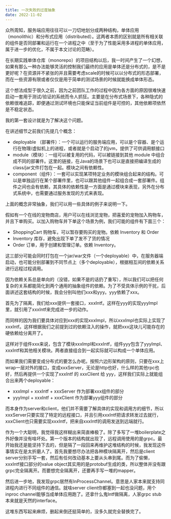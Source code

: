 ```yaml
---
title: 一次失败的过度抽象
date: 2022-11-02
---
```


众所周知，服务端应用往往可以一刀切地划分成两种结构，单体应用（monolithic）和分布式应用（distributed）。这两者本质的区别就是所有相关联的组件是否同部署和运行在一个进程之中（至于为了性能采用多进程的单体应用，属于进一步的优化，不属于本文讨论的范畴）。

在长期实践单体仓库（monorepo）的项目结构以后，我一时间产生了一个幻想，如果有那么一种办法能够灵活的控制我们最终的应用是单体还是分布式的，是不是更好呢？在资源并不紧张的并且需要考虑scale的时候可以以分布式的形态部署，而在一些资源有限或者仅仅是用于简单的测试场景的时候就能换成单体形态。

这个想法成型于很久之前，因为之前团队工作的过程中因为各方面的原因很难快速启动一套用于测试/验证的系统而令人抓狂。主要是在分布式场景下，各种隐式的依赖很难追踪，即便通过测试环境也只能保证当前组件是可控的，其他依赖项依然是不稳定状态。

我的第一套设计就是为了解决这个问题。

在讲述细节之前我们先提几个概念：
  - deployable （部署件）：一个可以运行的服务端应用，可以是个容器、是个运行在物理/虚拟机上的进程，或者就是个启动了的jvm，提供了可供调用额接口
  - module（模块）：一组可以被复用的代码，可以被链接到其他 module 中组合成不同的部署件。这里的链接，在Java的场景下也可以是直接把编译生成的class/jar文件打包在一起。模块之间有依赖性。
  - component（组件）：一套可以实现某项特定业务的模块组合起来的结构。可以是单独运行在某个部署件里，也可以跟其他组件一起组合成一套部署件。组件之间也会有依赖，其具体的依赖性是一方面是通过模块来表现，另外在分布式系统中，也需要通过服务发现的方式来表现。

上面的概念非常抽象，我们可以用一些具体的例子来说明一下。

假如有一个在线的宠物商店，用户可以在线浏览宠物，把喜爱的宠物加入购物车，并且下单购买。以加入购物车并下单这个场景为例，我们可能的组件有下面三个：

  - ShoppingCart 购物车，可以暂存要购买的宠物。依赖 Inventory 和 Order
  - Inventory 库存，避免出现下单了发不了货的情况
  - Order 订单，用于创建和管理订单。依赖 Inventory。

这三部分可能会同时打包在一个jar/war文件（一个deployable）中，在服务器端启动，也可能分别部署到不同节点上（多个deployable），根据相互间的依赖关系进行远程过程调用。

因为依赖关系总是单向的（没错，如果不是的话扔了重写），所以我们可以把任何复杂的关系都能简化到两个通用的抽象组件的依赖。为了不受具体示例的干扰，后面讲述这套结构的时候，我会分别叫他们xxx和yyy。yyy依赖了xxx。

首先为了隔离，我们给xxx提供一套接口，xxxIntf。这样在yyy的实现yyyImpl里，就引用了xxxIntf来完成进一步的动作。

而同样的因为我们要具体对应到xxx的实现xxxImpl，所以xxxImpl也实际上实现了xxxIntf。这样根据我们之前提到过的依赖注入的操作，就把xxx这块儿可能存在的硬依赖给分离开了。

这样对于组件xxx来说，包含了模块xxxImpl和xxxIntf，组件yyy包含了yyyImpl、xxxIntf和其他相关模块。两者直接组合到一起实际就可以构成一个单体应用。

而如果我们需要变成分布式的要怎么办呢。按照六边形架构的原则，只要在xxx上wrap一层对外的接口，变成xxxServer，无论是http也好，什么样的其他rpc也好，然后再提供一个实现了xxxIntf 的 xxxClient 给 yyy，这样我们实际上就能组合出来两个deployable：
 - xxxImpl + xxxIntf + xxxServer 作为部署xxx组件的部分
 - yyyImpl + xxxIntf + xxxClient 作为部署yyy组件的部分

而本身作为server和client，他们并不需要了解具体的实现和调用方的细节，所以xxxServer只要实现了特定的远程接口，并且引用xxxIntf把请求转发过去就行，xxxClient也只需要实现xxxIntf，把来自xxxIntf的调用发送到远端就行。

作为一个大聪明，我觉得我这样糊出来简直棒极了。除了多写了一堆boilerplate之外好像并没有啥坏处。第一个版本的结构就出现了，远程调用使用的是grpc。最开始我还是能坚持下去的，但是隔了一段回来再维护这堆结构的时候，我发现这件事情实在是太折磨人了。首先我要想尽办法把各种模块隔离开，然后是client server分别手写一套，然后有任何改动基本上要从头串到尾。而为了偷懒，xxxIntf接口部分的value object其实用的是protobuf生成的类，所以整体并没有跟grpc完全隔离开。而要想完全隔离开，还要再手写一堆的mapper。

然后进一步地，我发现grpc居然有InProcessChannel。意思是人家本来就支持同进程内进行不同组件的通信。就啥server client你都塞到一起也没问题，用个inproc channel能够当成单体应用跑了。还拿什么鬼Intf做隔离，人家grpc stub本来就是天然的interface。

这堆东西写起来麻烦，删起来倒还挺简单的，没多久就完全替换完了。
